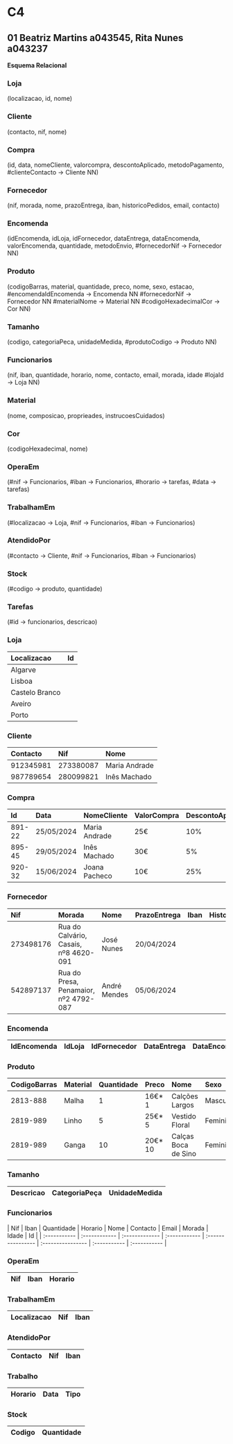 # C4
## 01 Beatriz Martins a043545, Rita Nunes a043237 

**Esquema Relacional** 

### Loja        
(localizacao, id, nome)
### Cliente     
(contacto, nif, nome)
### Compra      
(id, data, nomeCliente, valorcompra, descontoAplicado, metodoPagamento,
        #clienteContacto  -> Cliente NN)
### Fornecedor 
(nif, morada, nome, prazoEntrega, iban, historicoPedidos, email, contacto)
### Encomenda   
(idEncomenda, idLoja, idFornecedor, dataEntrega, dataEncomenda, valorEncomenda, quantidade, metodoEnvio,
        #fornecedorNif -> Fornecedor NN)
### Produto     
(codigoBarras, material, quantidade, preco, nome, sexo, estacao,
        #encomendaIdEncomenda     -> Encomenda NN 
        #fornecedorNif   -> Fornecedor NN
        #materialNome  -> Material NN
        #codigoHexadecimalCor  -> Cor NN)
### Tamanho     
(codigo, categoriaPeca, unidadeMedida,
        #produtoCodigo   -> Produto NN)
### Funcionarios
(nif, iban, quantidade, horario, nome, contacto, email, morada, idade
        #lojaId   -> Loja NN)
### Material    
(nome, composicao, proprieades, instrucoesCuidados)
### Cor         
(codigoHexadecimal, nome)
### OperaEm     
(#nif -> Funcionarios, #iban -> Funcionarios, #horario -> tarefas, #data -> tarefas)
### TrabalhamEm 
(#localizacao -> Loja, #nif -> Funcionarios, #iban -> Funcionarios)
### AtendidoPor 
(#contacto -> Cliente, #nif -> Funcionarios, #iban -> Funcionarios)
### Stock       
(#codigo -> produto, quantidade)
### Tarefas
(#id -> funcionarios, descricao)

### Loja
| Localizacao      |  Id     |
| :--------------- | :------ |
| Algarve          |   |
| Lisboa           |   |
| Castelo Branco   |   |
| Aveiro           |   |
| Porto            |   |


### Cliente
| Contacto    | Nif           |  Nome
| :---------- | :------------ | :------------ |
| 912345981   | 273380087     |  Maria Andrade
| 987789654   | 280099821     |  Inês Machado


### Compra
| Id       | Data       |  NomeCliente    |  ValorCompra  |   DescontoAplicado  |   MetodoPagamento   |
| :------- | :--------- | :-------------- | :------------ | :------------------ | :------------------ |
| 891-22   | 25/05/2024 |  Maria Andrade  |   25€         |    10%              |   mbway             |
| 895-45   | 29/05/2024 |  Inês Machado   |   30€         |    5%               |   cartão de Crédito |
| 920-32   | 15/06/2024 |  Joana Pacheco  |   10€         |    25%              |   dinheiro          |


### Fornecedor
| Nif          |   Morada                                  |   Nome         |  PrazoEntrega |     Iban   |   HistoricoPedidos    |   Email                  |  Contacto |
| :----------- | :---------------------------------------- | :------------- | :------------ | :--------- | :-------------------- | :----------------------- | :--------- |
| 273498176    |   Rua do Calvário, Casais, nº8 4620-091   |   José Nunes   |  20/04/2024   |            |                       |   jose.nunes@gmail.com   |  914229916
| 542897137    |   Rua do Presa, Penamaior, nº2 4792-087   |   André Mendes |  05/06/2024   |            |                       |   andre.mendes@gmail.com |  934278967


### Encomenda
| IdEncomenda  |    IdLoja     |   IdFornecedor |  DataEntrega  |  DataEncomenda    |  ValorEncomenda   |  Quantidade  |  MetodoEnvio |
| :----------- | :------------ | :------------- | :------------ | :---------------- | :---------------- | :----------- | :----------- |



### Produto
| CodigoBarras |  Material  |  Quantidade  |   Preco   |        Nome          |   Sexo      |   Estacao   |
| :----------- | :--------- | :----------- | :-------- | :------------------- | :---------- | :---------- |
| 2813-888     |  Malha     |    1         | 16€* 1    | Calções Largos       |  Masculinho |  Primavera  |
| 2819-989     |  Linho     |    5         | 25€* 5    | Vestido Floral       |  Feminino   |  Verão      |
| 2819-989     |  Ganga     |    10        | 20€* 10   | Calças Boca de Sino  |  Feminino   |  Primavera  |


### Tamanho
| Descricao  |  CategoriaPeça     |   UnidadeMedida |
| :-------- | :----------------- | :-------------- | 


### Funcionarios
| Nif    | Iban   |    Quantidade      |      Horario    |       Nome   |         Contacto  |   Email        |       Morada      |   Idade |  Id  |
| :----------- | :------------ | :------------- | :------------ | :---------------- | :---------------- | :----------- | :----------- |


### OperaEm
| Nif   |   Iban   |   Horario |
| :--------  | :----------------- | :-------------- |

### TrabalhamEm 
| Localizacao   |   Nif    |    Iban  |
| :-------- | :----------------- | :-------------- |


### AtendidoPor
| Contacto     |    Nif     |      Iban  |
| :-------- | :----------------- | :-------------- |



### Trabalho
| Horario     |   Data    |    Tipo |
| :-------- | :----------------- | :-------------- |



### Stock
|  Codigo     |   Quantidade |
| :-------- | :----------------- | 

